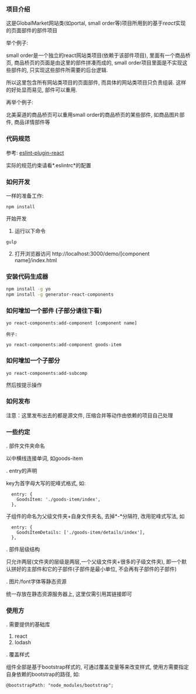 ### 项目介绍

这是GlobalMarket网站类(如portal, small order等)项目所用到的基于*react*实现的页面部件的部件项目

举个例子:

small order是一个独立的react网站类项目(依赖于该部件项目), 里面有一个商品桥页, 商品桥页的页面是由这里的部件拼凑而成的, small order项目里面是不实现这些部件的, 只实现这些部件所需要的后台逻辑.

所以这里包含所有网站类项目的页面部件, 而具体的网站类项目只负责组装. 这样的好处显而易见, 部件可以重用.

再举个例子:

北美渠道的商品桥页可以重用small order的商品桥页的某些部件, 如商品图片部件, 商品详情部件等

### 代码规范

参考: [eslint-plugin-react](https://github.com/yannickcr/eslint-plugin-react)

实际的规范约束请看*.eslintrc*的配置

### 如何开发

一样的准备工作:
```
npm install
```

开始开发

1. 运行以下命令
```
gulp
```

2. 打开浏览器访问
http://localhost:3000/demo/[component name]/index.html


### 安装代码生成器
```bash
npm install -g yo
npm install -g generator-react-components
```

### 如何增加一个部件 (子部分请往下看)
```
yo react-components:add-component [component name]

例子:

yo react-components:add-component goods-item
```

### 如何增加一个子部分
```
yo react-components:add-subcomp
```

然后按提示操作

### 如何发布

注意：这里发布出去的都是源文件, 压缩合并等动作由依赖的项目自己处理

### 一些约定

. 部件文件夹命名

以中横线连接单词, 如goods-item

. entry的声明

key为首字母大写的驼峰式格式, 如:
```
  entry: {
    GoodsItem: './goods-item/index',
  },
```

子组件的命名为父级文件夹+自身文件夹名, 去掉*-*分隔符, 改用驼峰式写法, 如
```
  entry: {
    GoodsItemDetails: ['./goods-item/details/index'],
  },
```

. 部件层级结构

只允许两层(文件夹的层级是两层,一个父级文件夹+很多的子级文件夹), 即一个默认拼好的主部件和它的子部件(子部件是最小单位, 不会再有子部件的子部件)

. 图片/font字体等静态资源

统一存放在静态资源服务器上, 这里仅需引用其链接即可

### 使用方

. 需要提供的基础库

1. react
2. lodash

. 覆盖样式

组件全部是基于bootstrap样式的, 可通过覆盖变量等来改变样式, 使用方需要指定自身依赖的bootstrap的路径, 如:

```
@bootstrapPath: "node_modules/bootstrap";
```



